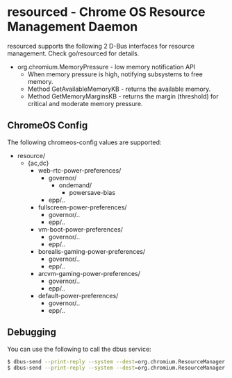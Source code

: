 # resourced - Chrome OS Resource Management Daemon

resourced supports the following 2 D-Bus interfaces for resource management.
Check go/resourced for details.

*   org.chromium.MemoryPressure - low memory notification API
    *   When memory pressure is high, notifying subsystems to free memory.
    *   Method GetAvailableMemoryKB - returns the available memory.
    *   Method GetMemoryMarginsKB - returns the margin (threshold) for critical
        and moderate memory pressure.

## ChromeOS Config

The following chromeos-config values are supported:

 * resource/
    * {ac,dc}
      * web-rtc-power-preferences/
        * governor/
          * ondemand/
            * powersave-bias
        * epp/..
      * fullscreen-power-preferences/
        * governor/..
        * epp/..
      * vm-boot-power-preferences/
        * governor/..
        * epp/..
      * borealis-gaming-power-preferences/
        * governor/..
        * epp/..
      * arcvm-gaming-power-preferences/
        * governor/..
        * epp/..
      * default-power-preferences/
        * governor/..
        * epp/..

## Debugging

You can use the following to call the dbus service:

```bash
$ dbus-send --print-reply --system --dest=org.chromium.ResourceManager /org/chromium/ResourceManager org.chromium.ResourceManager.SetRTCAudioActive byte:1
$ dbus-send --print-reply --system --dest=org.chromium.ResourceManager /org/chromium/ResourceManager org.chromium.ResourceManager.GetRTCAudioActive
```

